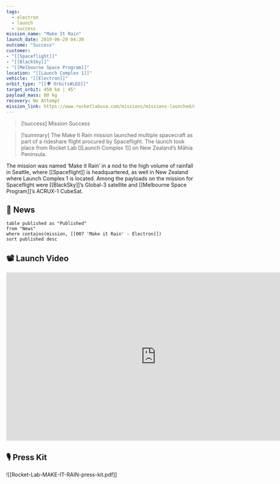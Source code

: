 ```yaml
---
tags:
  - electron
  - launch
  - success
mission_name: "Make It Rain"
launch_date: 2019-06-29 04:30
outcome: "Success"
customer: 
- "[[Spaceflight]]"
- "[[BlackSky]]"
- "[[Melbourne Space Program]]"
location: "[[Launch Complex 1]]"
vehicle: "[[Electron]]"
orbit_type: "[[🌍 Orbits#LEO]]"
target_orbit: 450 km | 45°
payload_mass: 80 kg
recovery: No Attempt
mission_link: https://www.rocketlabusa.com/missions/missions-launched/make-it-rain
---
```

>[!success] Mission Success

>[!summary]
The Make It Rain mission launched multiple spacecraft as part of a rideshare flight procured by Spaceflight. The launch took place from Rocket Lab [[Launch Complex 1]] on New Zealand’s Māhia Peninsula.
>
The mission was named ‘Make it Rain’ in a nod to the high volume of rainfall in Seattle, where [[Spaceflight]] is headquartered, as well in New Zealand where Launch Complex 1 is located. Among the payloads on the mission for Spaceflight were [[BlackSky]]’s Global-3 satellite and [[Melbourne Space Program]]’s ACRUX-1 CubeSat.

## 📰 News
```dataview
table published as "Published"
from "News"
where contains(mission, [[007 'Make it Rain' - Electron]])
sort published desc
```

## 📽️ Launch Video

<iframe width="800" height="450" src="https://www.youtube.com/embed/idKCy8LdyKo" title="Rocket Lab&#39;s Electron - Make It Rain Mission" frameborder="0" allow="accelerometer; autoplay; clipboard-write; encrypted-media; gyroscope; picture-in-picture; web-share" referrerpolicy="strict-origin-when-cross-origin" allowfullscreen></iframe>     

## 🎙️ Press Kit

![[Rocket-Lab-MAKE-IT-RAIN-press-kit.pdf]]
